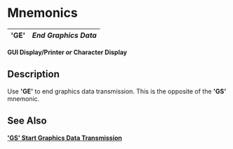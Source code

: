 # Mnemonics

**'GE'** |  **_End Graphics Data_**  
---|---  
  
**GUI Display/Printer _or_ Character Display**

##  Description

Use **'GE'** to end graphics data transmission. This is the opposite of the **'GS'** mnemonic.

## See Also

**['GS' Start Graphics Data Transmission](gs.md)**
